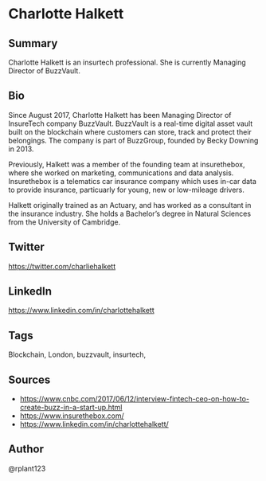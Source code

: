 # Charlotte Halkett

## Summary
Charlotte Halkett is an insurtech professional. She is currently Managing Director of BuzzVault.

## Bio
Since August 2017, Charlotte Halkett has been Managing Director of InsureTech company BuzzVault. BuzzVault is a real-time digital asset vault built on the blockchain where customers can store, track and protect their belongings. The company is part of BuzzGroup, founded by Becky Downing in 2013.

Previously, Halkett was a member of the founding team at insurethebox, where she worked on marketing, communications and data analysis. Insurethebox is a telematics car insurance company which uses in-car data to provide insurance, particuarly for young, new or low-mileage drivers. 

Halkett originally trained as an Actuary, and has worked as a consultant in the insurance industry. She holds a Bachelor’s degree in Natural Sciences from the University of Cambridge.

## Twitter
https://twitter.com/charliehalkett

## LinkedIn
https://www.linkedin.com/in/charlottehalkett

## Tags
Blockchain, London, buzzvault, insurtech,

## Sources
- https://www.cnbc.com/2017/06/12/interview-fintech-ceo-on-how-to-create-buzz-in-a-start-up.html
- https://www.insurethebox.com/
- https://www.linkedin.com/in/charlottehalkett/

## Author
@rplant123
